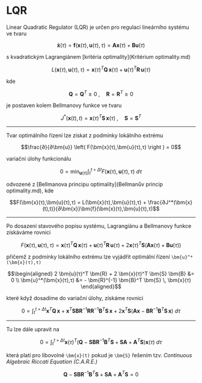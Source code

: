 LQR
===

Linear Quadratic Regulator (LQR) je určen pro regulaci lineárního systému ve tvaru
```math
\bm{\dot{x}}(τ) = \bm{f}(\bm{x}(τ),\bm{u}(τ),τ) = \bm{A} \bm{x}(τ) + \bm{B} \bm{u}(τ)
```
s kvadratickým Lagrangiánem [kritéria optimality](Kritérium optimality.md)
```math
L(\bm{x}(τ),\bm{u}(τ),τ) = \bm{x}(τ)^T \bm{Q} \, \bm{x}(τ) + \bm{u}(τ)^T \bm{R} \, \bm{u}(τ)
```
kde 
```math
\bm{Q} = \bm{Q}^T ≥ 0
\;,\quad 
\bm{R} = \bm{R}^T ≥ 0
```
je postaven kolem Bellmanovy funkce ve tvaru
```math
J^*(\bm{x}(t),t) = \bm{x}(τ)^T \bm{S} \, \bm{x}(τ) \;,\quad \bm{S} = \bm{S}^T
```

---

Tvar optimálního řízení lze získat z podmínky lokálního extrému
```math
\frac{∂}{∂\bm{u}} \left(
	F(\bm{x}(τ),\bm{u}(τ),τ)
\right ) = 0
```
variační úlohy funkcionálu
```math
0
=
\min_{\bm{u}(τ)}
∫_t^{t+Δt}
F(\bm{x}(τ),\bm{u}(τ),τ)
\ dτ
```
odvozené z [Bellmanova principu optimality](Bellmanův princip optimality.md), kde
```math
F(\bm{x}(τ),\bm{u}(τ),τ)
=
L(\bm{x}(τ),\bm{u}(τ),τ) + \frac{∂J^*(\bm{x}(t),t)}{∂\bm{x}}\bm{f}(\bm{x}(τ),\bm{u}(τ),τ)
```

---

Po dosazení stavového popisu systému, Lagrangiánu a Bellmanovy funkce získáváme rovnici
```math
F(\bm{x}(τ),\bm{u}(τ),τ)
=
\bm{x}(τ)^T \bm{Q} \, \bm{x}(τ) + \bm{u}(τ)^T \bm{R} \, \bm{u}(τ) + 2 \bm{x}(τ)^T \bm{S} ( \bm{A} \bm{x}(τ) + \bm{B} \bm{u}(τ) )
```
přičemž z podmínky lokálního extrému lze vyjádřit optimální řízení ``\bm{u}^*(\bm{x}(τ),τ)``
```math
\begin{aligned}
	2 \bm{u}(τ)^T \bm{R} + 2 \bm{x}(τ)^T \bm{S} \bm{B} &= 0 \\
	\bm{u}^*(\bm{x}(τ),τ) &= - \bm{R}^{-1} \bm{B}^T \bm{S} \, \bm{x}(τ) 
\end{aligned}
```
které když dosadíme do variační úlohy, získáme rovnici
```math
0
=
∫_t^{t+Δt}
\bm{x}^T \bm{Q} \, \bm{x} + \bm{x}^T \bm{S} \bm{B} \bm{R}^{-1} \bm{R} \bm{R}^{-1} \bm{B}^T \bm{S} \, \bm{x} + 2 \bm{x}^T \bm{S} ( \bm{A} \bm{x} - \bm{B} \bm{R}^{-1} \bm{B}^T \bm{S} \, \bm{x} )
\ dτ
```

---

Tu lze dále upravit na
```math
0
=
∫_t^{t+Δt}
\bm{x}(τ)^T \left(
	\bm{Q} - \bm{S}\bm{B}\bm{R}^{-1} \bm{B}^T \bm{S} + \bm{S}\bm{A} + \bm{A}^T \bm{S}
\right) \bm{x}(τ)
\ dτ
```
která platí pro libovolné ``\bm{x}(t)`` pokud je ``\bm{S}`` řešením tzv. *Continuous Algebraic Riccati Equation (C.A.R.E.)*
```math
\bm{Q} - \bm{S}\bm{B}\bm{R}^{-1} \bm{B}^T \bm{S} + \bm{S}\bm{A} + \bm{A}^T \bm{S}
= 0
```
